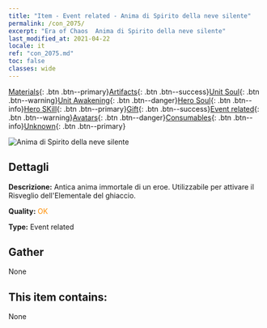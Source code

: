 ```yaml
---
title: "Item - Event related - Anima di Spirito della neve silente"
permalink: /con_2075/
excerpt: "Era of Chaos  Anima di Spirito della neve silente"
last_modified_at: 2021-04-22
locale: it
ref: "con_2075.md"
toc: false
classes: wide
---
```

 [Materials](/ItemsIT/){: .btn .btn--primary}[Artifacts](/ItemsIT/Artifacts/){: .btn .btn--success}[Unit Soul](/ItemsIT/UnitSoul/){: .btn .btn--warning}[Unit Awakening](/ItemsIT/UnitAwakening/){: .btn .btn--danger}[Hero Soul](/ItemsIT/HeroSoul/){: .btn .btn--info}[Hero SKill](/ItemsIT/HeroSkill/){: .btn .btn--primary}[Gift](/ItemsIT/Gift/){: .btn .btn--success}[Event related](/ItemsIT/Events/){: .btn .btn--warning}[Avatars](/ItemsIT/Avatars/){: .btn .btn--danger}[Consumables](/ItemsIT/Consumables/){: .btn .btn--info}[Unknown](/ItemsIT/Unknown/){: .btn .btn--primary}

 ![Anima di Spirito della neve silente](/images/t/juexing_903.jpg)

## Dettagli
 **Descrizione:** Antica anima immortale di un eroe. Utilizzabile per attivare il Risveglio dell'Elementale del ghiaccio.

 **Quality:** <span style="color: #FF8C00">OK</span>

 **Type:** Event related

## Gather

  None

## This item contains:

  None

